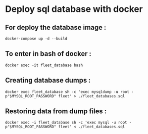 # Deploy sql database with docker

## For deploy the database image :

```
docker-compose up -d --build 
```

## To enter in bash of docker :

```
docker exec -it fleet_database bash
```

## Creating database dumps :

```
docker exec fleet_database sh -c 'exec mysqldump -u root -p"$MYSQL_ROOT_PASSWORD" fleet' > ./fleet_databases.sql
```

## Restoring data from dump files :

```
docker exec -i fleet_database sh -c 'exec mysql -u root -p"$MYSQL_ROOT_PASSWORD" fleet' < ./fleet_databases.sql

```
